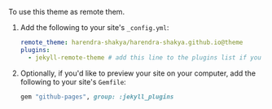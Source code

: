 To use this theme as remote them.

1. Add the following to your site's `_config.yml`:

   ```yml
   remote_theme: harendra-shakya/harendra-shakya.github.io@theme
   plugins:
     - jekyll-remote-theme # add this line to the plugins list if you already have one
   ```

2. Optionally, if you'd like to preview your site on your computer, add the following to your site's `Gemfile`:

   ```ruby
   gem "github-pages", group: :jekyll_plugins
   ```
